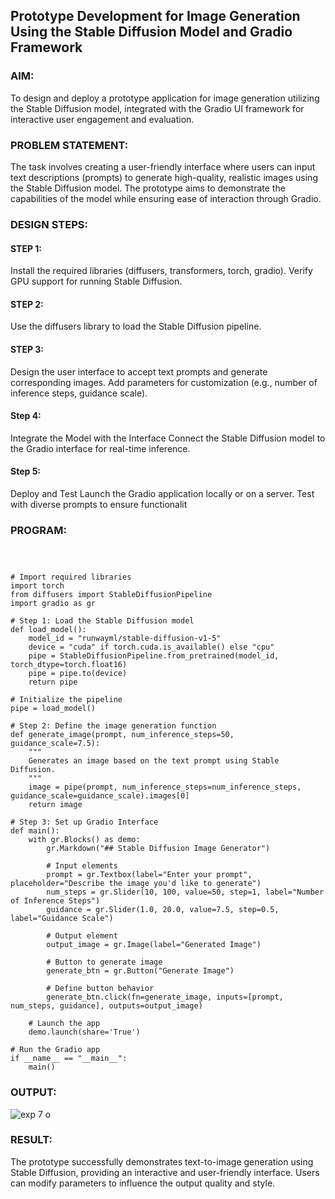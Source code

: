 ## Prototype Development for Image Generation Using the Stable Diffusion Model and Gradio Framework

### AIM:
To design and deploy a prototype application for image generation utilizing the Stable Diffusion model, integrated with the Gradio UI framework for interactive user engagement and evaluation.

### PROBLEM STATEMENT:
The task involves creating a user-friendly interface where users can input text descriptions (prompts) to generate high-quality, realistic images using the Stable Diffusion model. The prototype aims to demonstrate the capabilities of the model while ensuring ease of interaction through Gradio.
### DESIGN STEPS:

#### STEP 1:
Install the required libraries (diffusers, transformers, torch, gradio). Verify GPU support for running Stable Diffusion.
#### STEP 2:
Use the diffusers library to load the Stable Diffusion pipeline.
#### STEP 3:
Design the user interface to accept text prompts and generate corresponding images. Add parameters for customization (e.g., number of inference steps, guidance scale).
#### Step 4: 
Integrate the Model with the Interface
Connect the Stable Diffusion model to the Gradio interface for real-time inference.
#### Step 5: 
Deploy and Test
Launch the Gradio application locally or on a server. Test with diverse prompts to ensure functionalit
### PROGRAM:
```



# Import required libraries
import torch
from diffusers import StableDiffusionPipeline
import gradio as gr

# Step 1: Load the Stable Diffusion model
def load_model():
    model_id = "runwayml/stable-diffusion-v1-5"
    device = "cuda" if torch.cuda.is_available() else "cpu"
    pipe = StableDiffusionPipeline.from_pretrained(model_id, torch_dtype=torch.float16)
    pipe = pipe.to(device)
    return pipe

# Initialize the pipeline
pipe = load_model()

# Step 2: Define the image generation function
def generate_image(prompt, num_inference_steps=50, guidance_scale=7.5):
    """
    Generates an image based on the text prompt using Stable Diffusion.
    """
    image = pipe(prompt, num_inference_steps=num_inference_steps, guidance_scale=guidance_scale).images[0]
    return image

# Step 3: Set up Gradio Interface
def main():
    with gr.Blocks() as demo:
        gr.Markdown("## Stable Diffusion Image Generator")
        
        # Input elements
        prompt = gr.Textbox(label="Enter your prompt", placeholder="Describe the image you'd like to generate")
        num_steps = gr.Slider(10, 100, value=50, step=1, label="Number of Inference Steps")
        guidance = gr.Slider(1.0, 20.0, value=7.5, step=0.5, label="Guidance Scale")
        
        # Output element
        output_image = gr.Image(label="Generated Image")
        
        # Button to generate image
        generate_btn = gr.Button("Generate Image")
        
        # Define button behavior
        generate_btn.click(fn=generate_image, inputs=[prompt, num_steps, guidance], outputs=output_image)
    
    # Launch the app
    demo.launch(share='True')

# Run the Gradio app
if __name__ == "__main__":
    main()
```
### OUTPUT:
![exp 7 o](https://github.com/user-attachments/assets/1b7d63b5-1510-44a7-88b6-9547acd63377)

### RESULT:
The prototype successfully demonstrates text-to-image generation using Stable Diffusion, providing an interactive and user-friendly interface. Users can modify parameters to influence the output quality and style.
